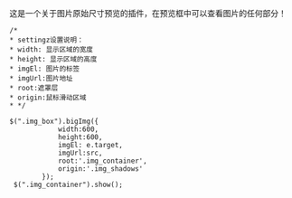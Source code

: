 这是一个关于图片原始尺寸预览的插件，在预览框中可以查看图片的任何部分！

	

	/*
	* settingz设置说明：
	* width: 显示区域的宽度
	* height: 显示区域的高度
	* imgEl: 图片的标签
	* imgUrl:图片地址
	* root:遮罩层
	* origin:鼠标滑动区域
	* */
	
	$(".img_box").bigImg({
                width:600,
                height:600,
                imgEl: e.target,
                imgUrl:src,
                root:'.img_container',
                origin:'.img_shadows'
            });
	 $(".img_container").show();
